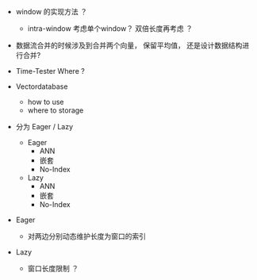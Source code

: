 + window 的实现方法 ？
    + intra-window 考虑单个window？ 双倍长度再考虑 ？
+ 数据流合并的时候涉及到合并两个向量， 保留平均值， 还是设计数据结构进行合并?
+ Time-Tester Where ?

+ Vectordatabase
    + how to use
    + where to storage

+ 分为 Eager / Lazy
    + Eager
        + ANN
        + 嵌套
        + No-Index
    + Lazy
        + ANN
        + 嵌套
        + No-Index


+ Eager
    + 对两边分别动态维护长度为窗口的索引

+ Lazy
    + 窗口长度限制 ？